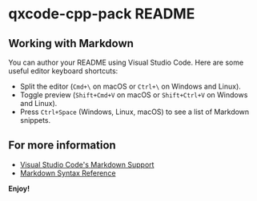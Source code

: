 # qxcode-cpp-pack README

## Working with Markdown

You can author your README using Visual Studio Code. Here are some useful editor keyboard shortcuts:

* Split the editor (`Cmd+\` on macOS or `Ctrl+\` on Windows and Linux).
* Toggle preview (`Shift+Cmd+V` on macOS or `Shift+Ctrl+V` on Windows and Linux).
* Press `Ctrl+Space` (Windows, Linux, macOS) to see a list of Markdown snippets.

## For more information

* [Visual Studio Code's Markdown Support](http://code.visualstudio.com/docs/languages/markdown)
* [Markdown Syntax Reference](https://help.github.com/articles/markdown-basics/)

**Enjoy!**
